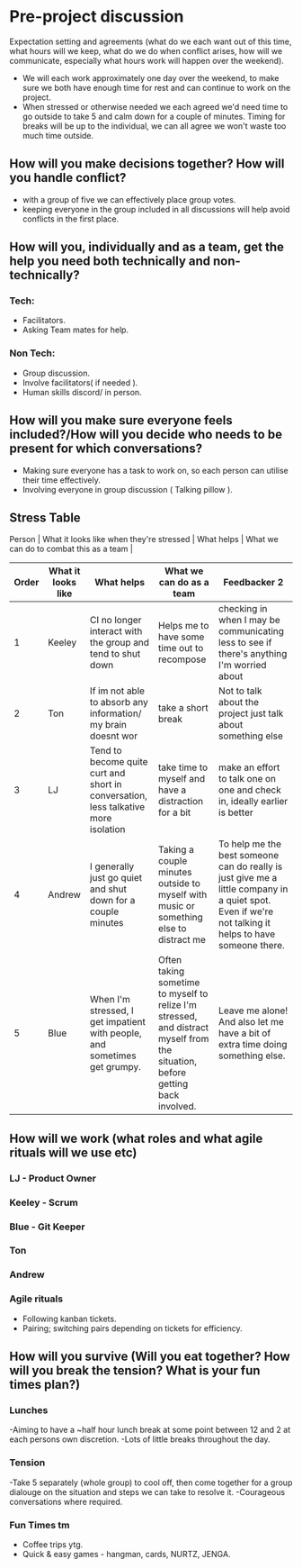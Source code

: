 
# Pre-project discussion
Expectation setting and agreements (what do we each want out of this time, what hours will we keep, what do we do when conflict arises, how will we communicate, especially what hours work will happen over the weekend).
- We will each work approximately one day over the weekend, to make sure we both have enough time for rest and can continue to work on the project. 
- When stressed or otherwise needed we each agreed we'd need time to go outside to take 5 and calm down for a couple of minutes. Timing for breaks will be up to the individual, we can all agree we won't waste too much time outside.

## How will you make decisions together? How will you handle conflict?
- with a group of five we can effectively place group votes.
- keeping everyone in the group included in all discussions will help avoid conflicts in the first place.

## How will you, individually and as a team, get the help you need both technically and non-technically?

### Tech:
- Facilitators.
- Asking Team mates for help.

### Non Tech:
- Group discussion.
- Involve facilitators( if needed ).
- Human skills discord/ in person.

## How will you make sure everyone feels included?/How will you decide who needs to be present for which conversations?
 - Making sure everyone has a task to work on, so each person can utilise their time effectively. 
 - Involving everyone in group discussion ( Talking pillow ).

## Stress Table 
Person | What it looks like when they're stressed | What helps | What we can do to combat this as a team |



| Order | What it looks like  | What helps                                  | What we can do as a team | Feedbacker 2 |
| ----- | -------- | -------------------------------------- | ------------ | ------------ |
| 1     | Keeley   | CI no longer interact with the group and tend to shut down  | Helps me to have some time out to recompose         | checking in when I may  be communicating less to see if there's anything I'm worried about     |
| 2     | Ton      | If im not able to absorb any information/ my brain doesnt wor | take a short break          | Not to talk about the project just talk about something else           |
| 3     | LJ       | Tend to become quite curt and short in conversation, less talkative more isolation                           | take time to myself and have a distraction for a bit       | make an effort to talk one on one and check in, ideally earlier is better       |
| 4     | Andrew   | I generally just go quiet and shut down for a couple minutes                            | Taking a couple minutes outside to myself with music or something else to distract me        | To help me the best someone can do really is just give me a little company in a quiet spot. Even if we're not talking it helps to have someone there.           |
| 5     | Blue     | When I'm stressed, I get impatient with people, and sometimes get grumpy.                            | Often taking sometime to myself to relize I'm stressed, and distract myself from the situation, before getting back involved.          | Leave me alone! And also let me have a bit of extra time doing something else.     |

## How will we work (what roles and what agile rituals will we use etc)
### LJ - Product Owner
### Keeley - Scrum 
### Blue - Git Keeper
### Ton 
### Andrew 

### Agile rituals
- Following kanban tickets.
- Pairing; switching pairs depending on tickets for efficiency.


## How will you survive (Will you eat together? How will you break the tension? What is your fun times plan?)
### Lunches
-Aiming to have a ~half hour lunch break at some point between 12 and 2 at each persons own discretion.
-Lots of little breaks throughout the day.
### Tension
-Take 5 separately (whole group) to cool off, then come together for a group dialouge on the situation and steps we can take to resolve it. 
-Courageous conversations where required.
### Fun Times tm
- Coffee trips ytg.
- Quick & easy games - hangman, cards, NURTZ, JENGA.
